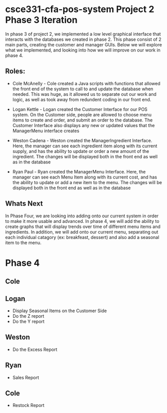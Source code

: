 # csce331-cfa-pos-system Project 2 Phase 3 Iteration
In phase 3 of project 2, we implemented a low level graphical interface that interacts with the databases we created in phase 2. This phase consist of 2 main parts, creating the customer and manager GUIs. Below we will explore what we implemented, and looking into how we will improve on our work in phase 4.

## Roles:
* Cole McAnelly - Cole created a Java scripts with functions that allowed the front end of the system to call to and update the database when needed. This was huge, as it allowed us to separate out our work and logic, as well as took away from redundent coding in our front end.

* Logan Kettle - Logan created the Customer Interface for our POS system. On the Customer side, people are allowed to choose menu items to create and order, and submit an order to the database. The Customer Interface also displays any new or updated values that the ManagerMenu interface creates

* Weston Cadena - Weston created the ManagerIngredient Interface. Here, the manager can see each ingredient item along with its current supply, and has the ability to update or order a new amount of the ingredient. The changes will be displayed both in the front end as well as in the database

* Ryan Paul - Ryan created the ManagerMenu Interface. Here, the manager can see each Menu Item along with its current cost, and has the ability to update or add a new item to the menu. The changes will be displayed both in the front end as well as in the database

## Whats Next 
In Phase Four, we are looking into adding onto our current system in order to make it more usable and advanced. In phase 4, we will add the ability to create graphs that will display trends over time of different menu items and ingredients. In addition, we will add onto our current menu, separating out each individual catagory (ex: breakfeast, dessert) and also add a seasonal item to the menu.

# Phase 4
## Cole 

## Logan 
* Display Seasonal Items on the Customer Side
* Do the Z report
* Do the Y report

## Weston 
* Do the Excess Report

## Ryan
* Sales Report

## Cole
* Restock Report
